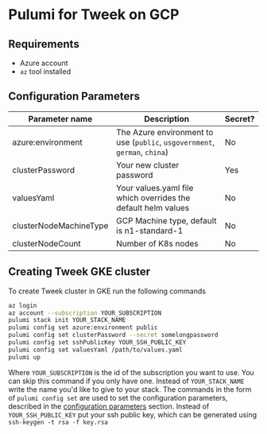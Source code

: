 # Pulumi for Tweek on GCP

## Requirements
 * Azure account
 * `az` tool installed

## Configuration Parameters
|Parameter name|Description|Secret?|
|----|----|----|
|azure:environment|The Azure environment to use (`public`, `usgovernment`, `german`, `china`)|No|
|clusterPassword|Your new cluster password|Yes|
|valuesYaml|Your values.yaml file which overrides the default helm values|No|
|clusterNodeMachineType|GCP Machine type, default is n1-standard-1|No|
|clusterNodeCount|Number of K8s nodes|No|

## Creating Tweek GKE cluster
To create Tweek cluster in GKE run the following commands

```bash
az login
az account --subscription YOUR_SUBSCRIPTION
pulumi stack init YOUR_STACK_NAME
pulumi config set azure:environment public
pulumi config set clusterPassword --secret somelongpassword
pulumi config set sshPublicKey YOUR_SSH_PUBLIC_KEY
pulumi config set valuesYaml /path/to/values.yaml
pulumi up
```

Where `YOUR_SUBSCRIPTION` is the id of the subscription you want to use. You can skip this command if you only have one.
Instead of `YOUR_STACK_NAME` write the name you'd like to give to your stack.
The commands in the form of `pulumi config set` are used to set the configuration parameters,
described in the [configuration parameters](#configuration-parameters) section.
Instead of `YOUR_SSH_PUBLIC_KEY` put your ssh public key, which can be generated using `ssh-keygen -t rsa -f key.rsa`